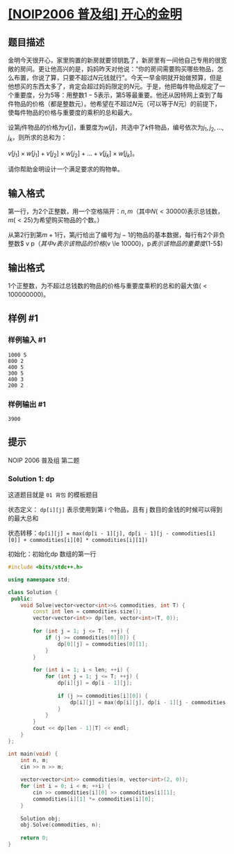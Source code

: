 # [[NOIP2006 普及组] 开心的金明](https://www.luogu.com.cn/problem/P1060)

## 题目描述

金明今天很开心，家里购置的新房就要领钥匙了，新房里有一间他自己专用的很宽敞的房间。更让他高兴的是，妈妈昨天对他说：“你的房间需要购买哪些物品，怎么布置，你说了算，只要不超过$N$元钱就行”。今天一早金明就开始做预算，但是他想买的东西太多了，肯定会超过妈妈限定的$N$元。于是，他把每件物品规定了一个重要度，分为$5$等：用整数$1-5$表示，第$5$等最重要。他还从因特网上查到了每件物品的价格（都是整数元）。他希望在不超过$N$元（可以等于$N$元）的前提下，使每件物品的价格与重要度的乘积的总和最大。

设第$j$件物品的价格为$v[j]$，重要度为$w[j]$，共选中了$k$件物品，编号依次为$j_1,j_2,…,j_k$，则所求的总和为：

$v[j_1] \times w[j_1]+v[j_2] \times w[j_2]+ …+v[j_k] \times w[j_k]$。

请你帮助金明设计一个满足要求的购物单。

## 输入格式

第一行，为$2$个正整数，用一个空格隔开：$n,m$（其中$N(<30000)$表示总钱数，$m(<25)$为希望购买物品的个数。）

从第$2$行到第$m+1$行，第$j$行给出了编号为$j-1$的物品的基本数据，每行有$2$个非负整数$ v p$（其中$v$表示该物品的价格$(v \le 10000)$，$p$表示该物品的重要度($1-5$)

## 输出格式

$1$个正整数，为不超过总钱数的物品的价格与重要度乘积的总和的最大值$(<100000000)$。

## 样例 #1

### 样例输入 #1

```
1000 5
800 2
400 5
300 5
400 3
200 2
```

### 样例输出 #1

```
3900
```

## 提示

NOIP 2006 普及组 第二题



### Solution 1: dp

这道题目就是 `01 背包` 的模板题目

状态定义： `dp[i][j]` 表示使用到第  i 个物品，且有 j 数目的金钱的时候可以得到的最大总和

状态转移：`dp[i][j] = max(dp[i - 1][j], dp[i - 1][j - commodities[i][0]] + commodities[i][0] * commodities[i][1])`

初始化：初始化dp 数组的第一行

````c++
#include <bits/stdc++.h>

using namespace std;

class Solution {
 public:
    void Solve(vector<vector<int>>& commodities, int T) {
        const int len = commodities.size();
        vector<vector<int>> dp(len, vector<int>(T, 0));
        
        for (int j = 1; j <= T;  ++j) {
            if (j >= commodities[0][0]) {
                dp[0][j] = commodities[0][1];
            }
        }
        
        for (int i = 1; i < len; ++i) {
            for (int j = 1; j <= T; ++j) {
                dp[i][j] = dp[i - 1][j];
                
                if (j >= commodities[i][0]) {
                    dp[i][j] = max(dp[i][j], dp[i - 1][j - commodities[i][0]] + commodities[i][1]);
                }
            }
        }
        cout << dp[len - 1][T] << endl;
    }
};

int main(void) {
    int n, m;
    cin >> n >> m;
    
    vector<vector<int>> commodities(m, vector<int>(2, 0));
    for (int i = 0; i < m; ++i) {
        cin >> commodities[i][0] >> commodities[i][1];
        commodities[i][1] *= commodities[i][0];
    }
    
    Solution obj;
    obj.Solve(commodities, n);
    
    return 0;
}
````

